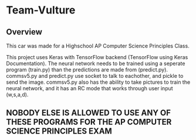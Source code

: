 # Team-Vulture

## Overview
This car was made for a Highschool AP Computer Science Principles Class. 

This project uses Keras with TensorFlow backend (TensorFlow using Keras Documentation). The neural network needs to be trained using a seperate program (train.py) than the predictions are made from (predict.py). commsv5.py and predict.py use socket to talk to eachother, and pickle to send the image. commsv5.py also has the ability to take pictures to train the neural network, and it has an RC mode that works through user input (w,s,a,d).



## NOBODY ELSE IS ALLOWED TO USE ANY OF THESE PROGRAMS FOR THE AP COMPUTER SCIENCE PRINCIPLES EXAM
